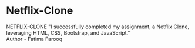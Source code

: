 # Netflix-Clone
NETFLIX-CLONE
"I successfully completed my assignment, a Netflix Clone, leveraging HTML, CSS, Bootstrap, and JavaScript."
<br>
Author - Fatima Farooq
